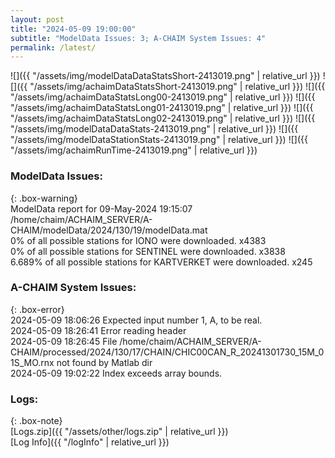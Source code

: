 ```yaml
---
layout: post
title: "2024-05-09 19:00:00"
subtitle: "ModelData Issues: 3; A-CHAIM System Issues: 4"
permalink: /latest/
---
```


![]({{ "/assets/img/modelDataDataStatsShort-2413019.png" | relative_url }})
![]({{ "/assets/img/achaimDataStatsShort-2413019.png" | relative_url }})
![]({{ "/assets/img/achaimDataStatsLong00-2413019.png" | relative_url }})
![]({{ "/assets/img/achaimDataStatsLong01-2413019.png" | relative_url }})
![]({{ "/assets/img/achaimDataStatsLong02-2413019.png" | relative_url }})
![]({{ "/assets/img/modelDataDataStats-2413019.png" | relative_url }})
![]({{ "/assets/img/modelDataStationStats-2413019.png" | relative_url }})
![]({{ "/assets/img/achaimRunTime-2413019.png" | relative_url }})


### ModelData Issues:  
  
{: .box-warning}  
 ModelData report for 09-May-2024 19:15:07   
 /home/chaim/ACHAIM_SERVER/A-CHAIM/modelData/2024/130/19/modelData.mat   
 0% of all possible stations for IONO were downloaded. x4383   
 0% of all possible stations for SENTINEL were downloaded. x3838   
 6.689% of all possible stations for KARTVERKET were downloaded. x245   
  
### A-CHAIM System Issues:  
  
{: .box-error}  
2024-05-09 18:06:26 Expected input number 1, A, to be real.  
2024-05-09 18:26:41 Error reading header  
2024-05-09 18:26:45 File /home/chaim/ACHAIM_SERVER/A-CHAIM/processed/2024/130/17/CHAIN/CHIC00CAN_R_20241301730_15M_01S_MO.rnx not found by Matlab dir  
2024-05-09 19:02:22 Index exceeds array bounds.  

### Logs:  
  
{: .box-note}  
[Logs.zip]({{ "/assets/other/logs.zip" | relative_url }})  
[Log Info]({{ "/logInfo" | relative_url }})  
